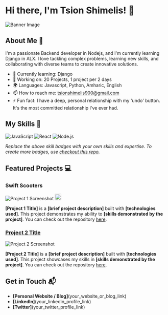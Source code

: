 # Hi there, I'm Tsion Shimelis! 👋

![Banner Image](your_banner_image_url_here)

## About Me 🚀

I'm a passionate Backend developer in Nodejs, and I'm currently learning Django in ALX. I love tackling complex problems, learning new skills, and collaborating with diverse teams to create innovative solutions.

- 🌱 Currently learning: Django 
- 🔭 Working on: 20 Projects, 1 project per 2 days
- 🌍 Languages: Javascript, Python, Amharic, English
- 📫 How to reach me: tsionshimelis900@gmail.com
- ⚡ Fun fact: I have a deep, personal relationship with my 'undo' button. It's the most committed relationship I've ever had.

## My Skills 🧠

![JavaScript](https://img.shields.io/badge/-JavaScript-F7DF1E?style=flat-square&logo=javascript&logoColor=black)
![React](https://img.shields.io/badge/-React-61DAFB?style=flat-square&logo=react&logoColor=black)
![Node.js](https://img.shields.io/badge/-Node.js-339933?style=flat-square&logo=node.js&logoColor=white)

*Replace the above skill badges with your own skills and expertise. To create more badges, use [checkout this repo](https://github.com/alexandresanlim/Badges4-README.md-Profile).*

## Featured Projects 💻

### Swift Scooters

![Project 1 Screenshot](project_1_screenshot_url)
<img style="width: 20px; height:20px;" src="https://i.ibb.co/fYQ6tgZW/Screenshot-2025-06-26-at-6-20-52-PM.png" alt="Screenshot-2025-06-26-at-6-20-52-PM" border="0">

**[Project 1 Title]** is a **[brief project description]** built with **[technologies used]**. This project demonstrates my ability to **[skills demonstrated by the project]**. You can check out the repository [here](project_1_repository_link).

### [Project 2 Title](project_2_link)

![Project 2 Screenshot](project_2_screenshot_url)

**[Project 2 Title]** is a **[brief project description]** built with **[technologies used]**. This project showcases my skills in **[skills demonstrated by the project]**. You can check out the repository [here](project_2_repository_link).

## Get in Touch 📬

- **[Personal Website / Blog]**(your_website_or_blog_link)
- **[LinkedIn]**(your_linkedin_profile_link)
- **[Twitter]**(your_twitter_profile_link)


